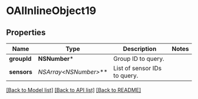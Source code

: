 # OAIInlineObject19

## Properties
Name | Type | Description | Notes
------------ | ------------- | ------------- | -------------
**groupId** | **NSNumber*** | Group ID to query. | 
**sensors** | **NSArray&lt;NSNumber*&gt;*** | List of sensor IDs to query. | 

[[Back to Model list]](../README.md#documentation-for-models) [[Back to API list]](../README.md#documentation-for-api-endpoints) [[Back to README]](../README.md)


